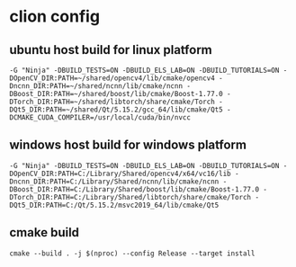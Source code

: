 # clion config

## ubuntu host build for linux platform

```shell
-G "Ninja" -DBUILD_TESTS=ON -DBUILD_ELS_LAB=ON -DBUILD_TUTORIALS=ON -DOpenCV_DIR:PATH=~/shared/opencv4/lib/cmake/opencv4 -Dncnn_DIR:PATH=~/shared/ncnn/lib/cmake/ncnn -DBoost_DIR:PATH=~/shared/boost/lib/cmake/Boost-1.77.0 -DTorch_DIR:PATH=~/shared/libtorch/share/cmake/Torch -DQt5_DIR:PATH=~/shared/Qt/5.15.2/gcc_64/lib/cmake/Qt5 -DCMAKE_CUDA_COMPILER=/usr/local/cuda/bin/nvcc
```

## windows host build for windows platform

```shell
-G "Ninja" -DBUILD_TESTS=ON -DBUILD_ELS_LAB=ON -DBUILD_TUTORIALS=ON -DOpenCV_DIR:PATH=C:/Library/Shared/opencv4/x64/vc16/lib -Dncnn_DIR:PATH=C:/Library/Shared/ncnn/lib/cmake/ncnn -DBoost_DIR:PATH=C:/Library/Shared/boost/lib/cmake/Boost-1.77.0 -DTorch_DIR:PATH=C:/Library/Shared/libtorch/share/cmake/Torch -DQt5_DIR:PATH=C:/Qt/5.15.2/msvc2019_64/lib/cmake/Qt5
```

## cmake build

```shell
cmake --build . -j $(nproc) --config Release --target install
```